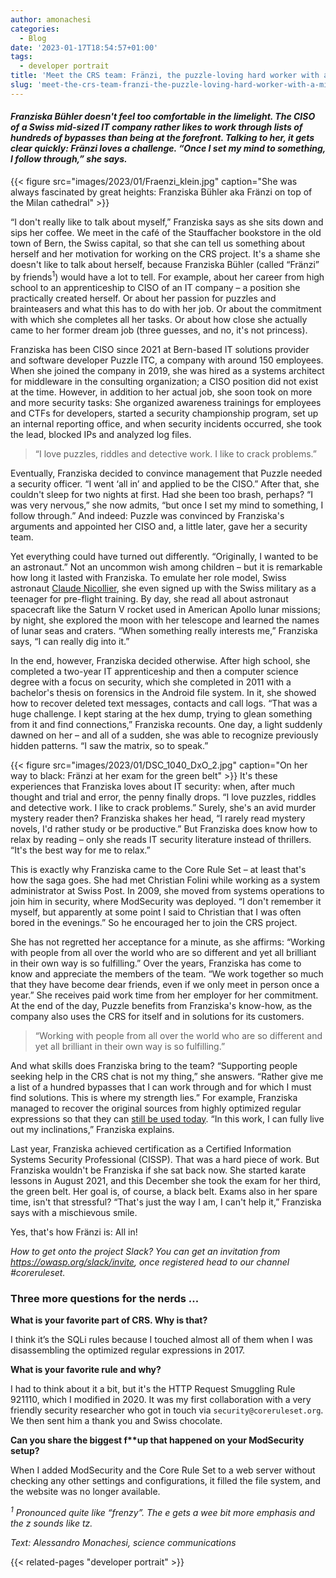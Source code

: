 ```yaml
---
author: amonachesi
categories:
  - Blog
date: '2023-01-17T18:54:57+01:00'
tags:
  - developer portrait
title: 'Meet the CRS team: Fränzi, the puzzle-loving hard worker with a mission'
slug: 'meet-the-crs-team-franzi-the-puzzle-loving-hard-worker-with-a-mission'
---
```



#### **Franziska Bühler* doesn't feel too comfortable in the limelight. The CISO of a Swiss mid-sized IT company rather likes to work through lists of hundreds of bypasses than being at the forefront. Talking to her, it gets clear quickly: Fränzi loves a challenge. “Once I set my mind to something, I follow through,” she says.*

{{< figure src="images/2023/01/Fraenzi_klein.jpg" caption="She was always fascinated by great heights: Franziska Bühler aka Fränzi on top of the Milan cathedral" >}}

“I don't really like to talk about myself,” Franziska says as she sits down and sips her coffee. We meet in the café of the Stauffacher bookstore in the old town of Bern, the Swiss capital, so that she can tell us something about herself and her motivation for working on the CRS project. It's a shame she doesn't like to talk about herself, because Franziska Bühler (called “Fränzi” by friends<sup>1</sup>) would have a lot to tell. For example, about her career from high school to an apprenticeship to CISO of an IT company – a position she practically created herself. Or about her passion for puzzles and brainteasers and what this has to do with her job. Or about the commitment with which she completes all her tasks. Or about how close she actually came to her former dream job (three guesses, and no, it's not princess).

Franziska has been CISO since 2021 at Bern-based IT solutions provider and software developer Puzzle ITC, a company with around 150 employees. When she joined the company in 2019, she was hired as a systems architect for middleware in the consulting organization; a CISO position did not exist at the time. However, in addition to her actual job, she soon took on more and more security tasks: She organized awareness trainings for employees and CTFs for developers, started a security championship program, set up an internal reporting office, and when security incidents occurred, she took the lead, blocked IPs and analyzed log files.

> “I love puzzles, riddles and detective work. I like to crack problems.”

Eventually, Franziska decided to convince management that Puzzle needed a security officer. “I went ‘all in’ and applied to be the CISO.” After that, she couldn't sleep for two nights at first. Had she been too brash, perhaps? “I was very nervous,” she now admits, “but once I set my mind to something, I follow through.” And indeed: Puzzle was convinced by Franziska's arguments and appointed her CISO and, a little later, gave her a security team.

Yet everything could have turned out differently. “Originally, I wanted to be an astronaut.” Not an uncommon wish among children – but it is remarkable how long it lasted with Franziska. To emulate her role model, Swiss astronaut [Claude Nicollier](https://en.wikipedia.org/wiki/Claude_Nicollier), she even signed up with the Swiss military as a teenager for pre-flight training. By day, she read all about astronaut spacecraft like the Saturn V rocket used in American Apollo lunar missions; by night, she explored the moon with her telescope and learned the names of lunar seas and craters. “When something really interests me,” Franziska says, “I can really dig into it.”

In the end, however, Franziska decided otherwise. After high school, she completed a two-year IT apprenticeship and then a computer science degree with a focus on security, which she completed in 2011 with a bachelor's thesis on forensics in the Android file system. In it, she showed how to recover deleted text messages, contacts and call logs. “That was a huge challenge. I kept staring at the hex dump, trying to glean something from it and find connections,” Franziska recounts. One day, a light suddenly dawned on her – and all of a sudden, she was able to recognize previously hidden patterns. “I saw the matrix, so to speak.”

{{< figure src="images/2023/01/DSC_1040_DxO_2.jpg" caption="On her way to black: Fränzi at her exam for the green belt" >}}
It's these experiences that Franziska loves about IT security: when, after much thought and trial and error, the penny finally drops. “I love puzzles, riddles and detective work. I like to crack problems.” Surely, she's an avid murder mystery reader then? Franziska shakes her head, “I rarely read mystery novels, I'd rather study or be productive.” But Franziska does know how to relax by reading – only she reads IT security literature instead of thrillers. “It's the best way for me to relax.”

This is exactly why Franziska came to the Core Rule Set – at least that's how the saga goes. She had met Christian Folini while working as a system administrator at Swiss Post. In 2009, she moved from systems operations to join him in security, where ModSecurity was deployed. “I don't remember it myself, but apparently at some point I said to Christian that I was often bored in the evenings.” So he encouraged her to join the CRS project.

She has not regretted her acceptance for a minute, as she affirms: “Working with people from all over the world who are so different and yet all brilliant in their own way is so fulfilling.” Over the years, Franziska has come to know and appreciate the members of the team. “We work together so much that they have become dear friends, even if we only meet in person once a year.” She receives paid work time from her employer for her commitment. At the end of the day, Puzzle benefits from Franziska's know-how, as the company also uses the CRS for itself and in solutions for its customers.

> “Working with people from all over the world who are so different and yet all brilliant in their own way is so fulfilling.”

And what skills does Franziska bring to the team? “Supporting people seeking help in the CRS chat is not my thing,” she answers. “Rather give me a list of a hundred bypasses that I can work through and for which I must find solutions. This is where my strength lies.” For example, Franziska managed to recover the original sources from highly optimized regular expressions so that they can [still be used today](https://coreruleset.org/20171109/disassembling-sqli-rules/). “In this work, I can fully live out my inclinations,” Franziska explains.

Last year, Franziska achieved certification as a Certified Information Systems Security Professional (CISSP). That was a hard piece of work. But Franziska wouldn't be Franziska if she sat back now. She started karate lessons in August 2021, and this December she took the exam for her third, the green belt. Her goal is, of course, a black belt. Exams also in her spare time, isn't that stressful? “That's just the way I am, I can't help it,” Franziska says with a mischievous smile.

Yes, that's how Fränzi is: All in!

*How to get onto the project Slack? You can get an invitation from <https://owasp.org/slack/invite>, once registered head to our channel #coreruleset.*

### Three more questions for the nerds ...

**What is your favorite part of CRS. Why is that?**

I think it’s the SQLi rules because I touched almost all of them when I was disassembling the optimized regular expressions in 2017.

**What is your favorite rule and why?**

I had to think about it a bit, but it's the HTTP Request Smuggling Rule 921110, which I modified in 2020. It was my first collaboration with a very friendly security researcher who got in touch via `security@coreruleset.org`. We then sent him a thank you and Swiss chocolate.

**Can you share the biggest f\*\*up that happened on your ModSecurity setup?**

When I added ModSecurity and the Core Rule Set to a web server without checking any other settings and configurations, it filled the file system, and the website was no longer available.

*<sup>1</sup> Pronounced quite like “frenzy”. The e gets a wee bit more emphasis and the z sounds like tz.*

*Text: Alessandro Monachesi, science communications*

{{< related-pages "developer portrait" >}}

